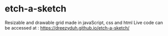 # etch-a-sketch
Resizable and drawable grid made in javaScript, css and html
Live code can be accessed at : https://dreezyduh.github.io/etch-a-sketch/